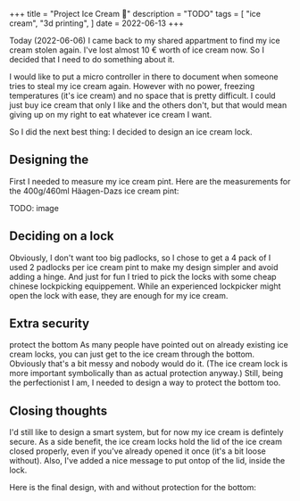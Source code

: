 +++
title = "Project Ice Cream 🍨"
description = "TODO"
tags = [
    "ice cream",
    "3d printing",
]
date = 2022-06-13
+++

Today (2022-06-06) I came back to my shared appartment to find my ice cream stolen again.
I've lost almost 10 € worth of ice cream now. So I decided that I need to do something about it.

I would like to put a micro controller in there to document when someone tries to steal my ice cream again. However with no power, freezing temperatures (it's ice cream) and no space that is pretty difficult.
I could just buy ice cream that only I like and the others don't, but that would mean giving up on my right to eat whatever ice cream I want.

So I did the next best thing: I decided to design an ice cream lock.

## Designing the 

First I needed to measure my ice cream pint. Here are the measurements for the 400g/460ml Häagen-Dazs ice cream pint:

TODO: image



## Deciding on a lock

Obviously, I don't want too big padlocks, so I chose to get a 4 pack of 
I used 2 padlocks per ice cream pint to make my design simpler and avoid adding a hinge.
And just for fun I tried to pick the locks with some cheap chinese lockpicking equippement.
While an experienced lockpicker might open the lock with ease, they are enough for my ice cream.

## Extra security

protect the bottom
As many people have pointed out on already existing ice cream locks, you can just get to the ice cream through the bottom. Obviously that's a bit messy and nobody would do it. (The ice cream lock is more important symbolically than as actual protection anyway.) Still, being the perfectionist I am, I needed to design a way to protect the bottom too.

## Closing thoughts

I'd still like to design a smart system, but for now my ice cream is defintely secure.
As a side benefit, the ice cream locks hold the lid of the ice cream closed properly, even if you've already opened it once (it's a bit loose without). Also, I've added a nice message to put ontop of the lid, inside the lock.

Here is the final design, with and without protection for the bottom:

